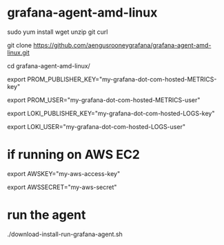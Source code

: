 # grafana-agent-amd-linux

sudo yum install wget unzip git curl 

git clone https://github.com/aengusrooneygrafana/grafana-agent-amd-linux.git 

cd grafana-agent-amd-linux/ 

export PROM_PUBLISHER_KEY="my-grafana-dot-com-hosted-METRICS-key"   

export PROM_USER="my-grafana-dot-com-hosted-METRICS-user"

export LOKI_PUBLISHER_KEY="my-grafana-dot-com-hosted-LOGS-key"

export LOKI_USER="my-grafana-dot-com-hosted-LOGS-user"   

# if running on AWS EC2 

export AWSKEY="my-aws-access-key"

export AWSSECRET="my-aws-secret"

# run the agent 

./download-install-run-grafana-agent.sh 
